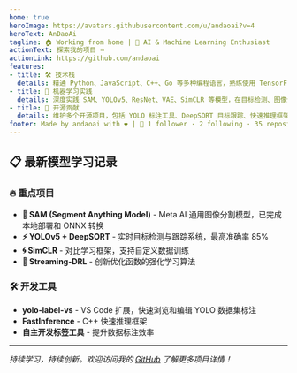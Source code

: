 ```yaml
---
home: true
heroImage: https://avatars.githubusercontent.com/u/andaoai?v=4
heroText: AnDaoAi
tagline: 🏠 Working from home | 🤖 AI & Machine Learning Enthusiast
actionText: 探索我的项目 →
actionLink: https://github.com/andaoai
features:
- title: 🛠️ 技术栈
  details: 精通 Python、JavaScript、C++、Go 等多种编程语言，熟练使用 TensorFlow、PyTorch、Vue.js、React 等主流框架
- title: 🎯 机器学习实践
  details: 深度实践 SAM、YOLOv5、ResNet、VAE、SimCLR 等模型，在目标检测、图像分割、对比学习等领域有丰富经验
- title: 🚀 开源贡献
  details: 维护多个开源项目，包括 YOLO 标注工具、DeepSORT 目标跟踪、快速推理框架等实用工具
footer: Made by andaoai with ❤️ | 🌟 1 follower · 2 following · 35 repositories
---
```


## 📋 最新模型学习记录

### 🔥 重点项目

- **🎯 SAM (Segment Anything Model)** - Meta AI 通用图像分割模型，已完成本地部署和 ONNX 转换
- **⚡ YOLOv5 + DeepSORT** - 实时目标检测与跟踪系统，最高准确率 85%
- **🌀 SimCLR** - 对比学习框架，支持自定义数据训练
- **🚀 Streaming-DRL** - 创新优化函数的强化学习算法

### 🛠️ 开发工具

- **yolo-label-vs** - VS Code 扩展，快速浏览和编辑 YOLO 数据集标注
- **FastInference** - C++ 快速推理框架
- **自主开发标签工具** - 提升数据标注效率

---

*持续学习，持续创新。欢迎访问我的 [GitHub](https://github.com/andaoai) 了解更多项目详情！*

